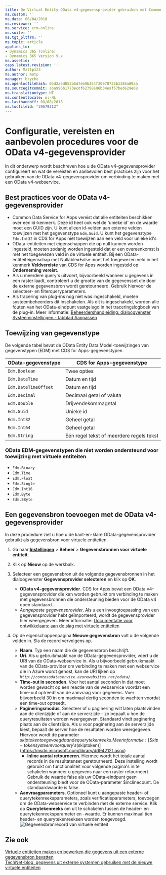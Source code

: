 ```yaml
---
title: De Virtual Entity OData v4-gegevensprovider gebruiken met Common Data Service for Apps | Microsoft Docs
ms.custom: ''
ms.date: 06/04/2018
ms.reviewer: ''
ms.service: crm-online
ms.suite: ''
ms.tgt_pltfrm: ''
ms.topic: article
applies_to:
- Dynamics 365 (online)
- Dynamics 365 Version 9.x
ms.assetid: ''
caps.latest.revision: ''
author: Mattp123
ms.author: matp
manager: brycho
ms.openlocfilehash: 0bd2aed852b5d7eb9b354f30978725b1386a89aa
ms.sourcegitcommit: aba996b1773ecdf62758e06b34eaf57bede29e08
ms.translationtype: HT
ms.contentlocale: nl-NL
ms.lasthandoff: 08/08/2018
ms.locfileid: "39679212"
---
```

# <a name="odata-v4-data-provider-configuration-requirements-and-best-practices"></a>Configuratie, vereisten en aanbevolen procedures voor de OData v4-gegevensprovider

In dit onderwerp wordt beschreven hoe u de OData v4-gegevensprovider configureert en wat de vereisten en aanbevolen best practices zijn voor het gebruiken van de OData v4-gegevensprovider om verbinding te maken met een OData v4-webservice. 

## <a name="odata-v4-data-provider-best-practices"></a>Best practices voor de OData v4-gegevensprovider

- Common Data Service for Apps vereist dat alle entiteiten beschikken over een id-kenmerk. Deze id heet ook wel de 'unieke id' en de waarde moet een GUID zijn.  U kunt alleen id-velden aan externe velden toewijzen met het gegevenstype `Edm.Guid`.  U kunt het gegevenstype `Edm.Int32` in CDS for Apps niet toewijzen aan een veld voor unieke id's.
-  OData-entiteiten met eigenschappen die op null kunnen worden ingesteld, moeten zodanig worden ingesteld dat er een overeenkomst is met het toegewezen veld in de virtuele entiteit. Bij een OData-entiteiteigenschap met Nullable=False moet het toegewezen veld in het kenmerk **Veldvereiste** van CDS for Apps worden ingesteld op **Onderneming vereist**. 
- Als u meerdere query's uitvoert, bijvoorbeeld wanneer u gegevens in een raster laadt, controleert u de grootte van de gegevensset die door de externe gegevensbron wordt geretourneerd. Gebruik hiervoor de selecteer- en filterqueryparameters.
- Als tracering van plug-ins nog niet was ingeschakeld, moeten systeembeheerders dit inschakelen. Als dit is ingeschakeld, worden alle fouten van het OData-eindpunt vastgelegd in het traceringslogboek van de plug-in. Meer informatie: [Beheerdershandleiding: dialoogvenster Systeeminstellingen - tabblad Aanpassen](/dynamics365/customer-engagement/admin/system-settings-dialog-box-customization-tab) 

## <a name="data-type-mapping"></a>Toewijzing van gegevenstype

De volgende tabel bevat de OData Entity Data Model-toewijzingen van gegevenstypen (EDM) met CDS for Apps-gegevenstypen. 

|OData-gegevenstype|CDS for Apps-gegevenstype  |
|---------|---------|
|`Edm.Boolean`|Twee opties|
|`Edm.DateTime`|Datum en tijd|
|`Edm.DateTimeOffset`|Datum en tijd|
|`Edm.Decimal`|Decimaal getal of valuta|
|`Edm.Double`|Drijvendekommagetal|
|`Edm.Guid`|Unieke id|
|`Edm.Int32`|Geheel getal|
|`Edm.Int64`|Geheel getal|
|`Edm.String`|Eén regel tekst of meerdere regels tekst|


### <a name="odata-edm-data-types-that-are-not-supported-for-mapping-with-virtual-entities"></a>OData EDM-gegevenstypen die niet worden ondersteund voor toewijzing met virtuele entiteiten 

- `Edm.Binary `
- `Edm.Time` 
- `Edm.Float `
- `Edm.Single` 
- `Edm.Int16` 
- `Edm.Byte` 
- `Edm.SByte`

 
## <a name="add-a-data-source-using-the-odata-v4-data-provider"></a>Een gegevensbron toevoegen met de OData v4-gegevensprovider

In deze procedure ziet u hoe u de kant-en-klare OData-gegevensprovider gebruikt als gegevensbron voor virtuele entiteiten.   
  
1. Ga naar **[Instellingen](../model-driven-apps/advanced-navigation.md#settings)** > **Beheer** > **Gegevensbronnen voor virtuele entiteit**.  
1. Klik op **Nieuw** op de werkbalk.  
1. Selecteer een gegevensbron uit de volgende gegevensbronnen in het dialoogvenster **Gegevensprovider selecteren** en klik op **OK**.  
  
    - **OData v4-gegevensprovider**. CDS for Apps bevat een OData v4-gegevensprovider die kan worden gebruikt om verbinding te maken met gegevensbronnen die ondersteuning bieden voor de OData v4 open standaard.  
    - *Aangepaste gegevensprovider*. Als u een invoegtoepassing van een gegevensprovider hebt geïmporteerd, wordt de gegevensprovider hier weergegeven. Meer informatie: [Documentatie voor ontwikkelaars: aan de slag met virtuele entiteiten](/dynamics365/customer-engagement/developer/virtual-entities/get-started-ve)  
    
1. Op de eigenschappenpagina **Nieuwe gegevensbron** vult u de volgende velden in. Sla de record vervolgens op.  
  
    - **Naam**. Typ een naam die de gegevensbron beschrijft.  
    - **Uri**. Als u gebruikmaakt van de OData-gegevensprovider, voert u de URI van de OData-webservice in. Als u bijvoorbeeld gebruikmaakt van de OData-provider om verbinding te maken met een webservice die in Azure wordt gehost, kan de URI lijken op *`http://contosodataservice.azurewebsites.net/odata/`*.  
    - **Time-out in seconden**. Voer het aantal seconden in dat moet worden gewacht op een reactie van de webservice voordat een time-out optreedt van de aanvraag voor gegevens. Voer bijvoorbeeld 30 in om maximaal dertig seconden te wachten voordat een time-out optreedt.  
    - **Pagineringsmodus**. Selecteer of u paginering wilt laten plaatsvinden aan de clientzijde of aan de serverzijde - zo bepaalt u hoe de queryresultaten worden weergegeven. Standaard vindt paginering plaats aan de clientzijde. Als u voor paginering aan de serverzijde kiest, bepaalt de server hoe de resultaten worden weergegeven. Hiervoor wordt de parameter $skiptoken toegevoegd aan de querytekenreeks. Meer informatie: [Skip-tokensysteem voor query's ($skiptoken)](https://msdn.microsoft.com/library/dd942121.aspx)  
        -  **Inline aantal retourneren**. Hiermee wordt het totale aantal records in de resultatenset geretourneerd. Deze instelling wordt gebruikt om functionaliteit voor volgende pagina's in te schakelen wanneer u gegevens naar een raster retourneert. Gebruik de waarde false als uw OData-eindpunt geen ondersteuning biedt voor de OData-parameter $inclinecount. De standaardwaarde is false.
    - **Aanvraagparameters**. Optioneel kunt u aangepaste header- of querytekenreeksparameters, zoals verificatieparameters, toevoegen om de OData-webservice te verbinden met de externe service. Klik op **Querytekenreeks** om uit te schakelen tussen de header- en querytekenreeksparameter en -waarde. Er kunnen maximaal tien header- en querytekenreeksen worden toegevoegd. 
        ![Gegevensbronrecord van virtuele entiteit](media/virtual-entity-data-source.png) 


## <a name="see-also"></a>Zie ook  

[Virtuele entiteiten maken en bewerken die gegevens uit een externe gegevensbron bevatten](create-edit-virtual-entities.md) <br/>
[TechNet-blog: gegevens uit externe systemen gebruiken met de nieuwe virtuele entiteiten](https://blogs.technet.microsoft.com/lystavlen/2017/09/08/virtual-entities/)
